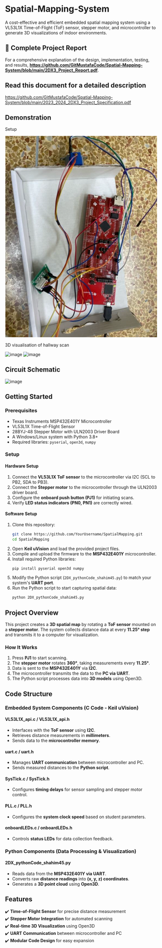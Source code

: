 # Spatial-Mapping-System

A cost-effective and efficient embedded spatial mapping system using a VL53L1X Time-of-Flight (ToF) sensor, stepper motor, and microcontroller to generate 3D visualizations of indoor environments.

## 📄 Complete Project Report
For a comprehensive explanation of the design, implementation, testing, and results,
**https://github.com/GitMustafaCode/Spatial-Mapping-System/blob/main/2DX3_Project_Report.pdf**.


## **Read this document for a detailed description**
https://github.com/GitMustafaCode/Spatial-Mapping-System/blob/main/2023_2024_2DX3_Project_Specification.pdf

## **Demonstration**
Setup

![image](https://github.com/GitMustafaCode/Spatial-Mapping-System/blob/main/setup.png)

3D visualisation of hallway scan

![image](https://github.com/user-attachments/assets/55ac5f9a-5b96-4725-a40b-432eb3750625)  ![image](https://github.com/user-attachments/assets/468500ee-c6bd-4840-adb1-258a32191239)

## **Circuit Schematic**
![image](https://github.com/user-attachments/assets/7343a142-c9ad-4d87-a23f-7d1beec329ad)

## **Getting Started**
### **Prerequisites**
- Texas Instruments MSP432E401Y Microcontroller
- VL53L1X Time-of-Flight Sensor
- 28BYJ-48 Stepper Motor with ULN2003 Driver Board
- A Windows/Linux system with Python 3.8+
- Required libraries: `pyserial`, `open3d`, `numpy`

### **Setup**
#### **Hardware Setup**
1. Connect the **VL53L1X ToF sensor** to the microcontroller via I2C (SCL to PB2, SDA to PB3).
2. Connect the **Stepper motor** to the microcontroller through the ULN2003 driver board.
3. Configure the **onboard push button (PJ1)** for initiating scans.
4. Verify **LED status indicators (PN0, PN1)** are correctly wired.

#### **Software Setup**
1. Clone this repository:
   ```bash
   git clone https://github.com/YourUsername/SpatialMapping.git
   cd SpatialMapping
   ```
2. Open **Keil uVision** and load the provided project files.
3. Compile and upload the firmware to the **MSP432E401Y** microcontroller.
4. Install required Python libraries:
   ```bash
   pip install pyserial open3d numpy
   ```
5. Modify the Python script (`2DX_pythonCode_shahim45.py`) to match your system's **UART port**.
6. Run the Python script to start capturing spatial data:
   ```bash
   python 2DX_pythonCode_shahim45.py
   ```

## **Project Overview**
This project creates a **3D spatial map** by rotating a **ToF sensor** mounted on a **stepper motor**. The system collects distance data at every **11.25° step** and transmits it to a computer for visualization.

### **How It Works**
1. Press **PJ1** to start scanning.
2. The **stepper motor** rotates **360°**, taking measurements every **11.25°**.
3. Data is sent to the **MSP432E401Y** via **I2C**.
4. The microcontroller transmits the data to the **PC via UART**.
5. The Python script processes data into **3D models** using Open3D.

## **Code Structure**
### **Embedded System Components (C Code - Keil uVision)**
#### **VL53L1X_api.c / VL53L1X_api.h**
- Interfaces with the **ToF sensor** using **I2C**.
- Retrieves distance measurements in **millimeters**.
- Sends data to the **microcontroller memory**.

#### **uart.c / uart.h**
- Manages **UART communication** between microcontroller and PC.
- Sends measured distances to the **Python script**.

#### **SysTick.c / SysTick.h**
- Configures **timing delays** for sensor sampling and stepper motor control.

#### **PLL.c / PLL.h**
- Configures the **system clock speed** based on student parameters.

#### **onboardLEDs.c / onboardLEDs.h**
- Controls **status LEDs** for data collection feedback.

### **Python Components (Data Processing & Visualization)**
#### **2DX_pythonCode_shahim45.py**
- Reads data from the **MSP432E401Y via UART**.
- Converts raw **distance readings** into **(x, y, z) coordinates**.
- Generates a **3D point cloud** using **Open3D**.

## **Features**
✔️ **Time-of-Flight Sensor** for precise distance measurement  
✔️ **Stepper Motor Integration** for automated scanning  
✔️ **Real-time 3D Visualization** using Open3D  
✔️ **UART Communication** between microcontroller and PC  
✔️ **Modular Code Design** for easy expansion  
